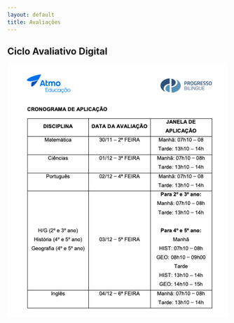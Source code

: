 ```yaml
---
layout: default
title: Avaliações
---
```


## Ciclo Avaliativo Digital

![Ciclo Avaliativo Digital](avaliacoes.png)


